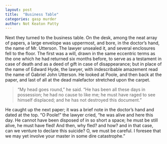 ```yaml
---
layout: post
title:  "Business Table"
categories: gasp murder
author: Not Keaton Patty
---
```

<p>Next they turned to the business table. On the desk, among the neat array of papers, a large envelope was uppermost, and bore, in the doctor&rsquo;s hand, the name of Mr. Utterson. The lawyer unsealed it, and several enclosures fell to the floor. The first was a will, drawn in the same eccentric terms as the one which he had returned six months before, to serve as a testament in case of death and as a deed of gift in case of disappearance; but in place of the name of Edward Hyde, the lawyer, with indescribable amazement read the name of Gabriel John Utterson. He looked at Poole, and then back at the paper, and last of all at the dead malefactor stretched upon the carpet.</p>

<blockquote><p>&ldquo;My head goes round,&rdquo; he said. &ldquo;He has been all these days in possession; he had no cause to like me; he must have raged to see himself displaced; and he has not destroyed this document.&rdquo;</p></blockquote>

<p>He caught up the next paper; it was a brief note in the doctor&rsquo;s hand and dated at the top. &ldquo;O Poole!&rdquo; the lawyer cried, &ldquo;he was alive and here this day. He cannot have been disposed of in so short a space; he must be still alive, he must have fled! And then, why fled? and how? and in that case, can we venture to declare this suicide? O, we must be careful. I foresee that we may yet involve your master in some dire catastrophe.&rdquo;</p>
